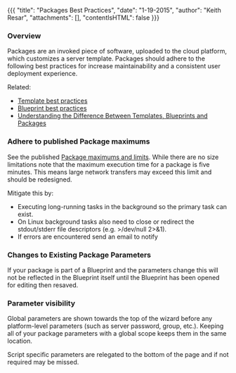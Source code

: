 {{{
  "title": "Packages Best Practices",
  "date": "1-19-2015",
  "author": "Keith Resar",
  "attachments": [],
  "contentIsHTML": false
}}}

### Overview

Packages are an invoked piece of software, uploaded to the cloud platform, which customizes a server template.  Packages should adhere to the following best practices for increase maintainability and a consistent user deployment experience.

Related:

- [Template best practices](templates-best-practices.md)
- [Blueprint best practices](blueprints-best-practices.md)
- [Understanding the Difference Between Templates, Blueprints and Packages](understanding-the-difference-between-templates-blueprints-and-packages.md)

### Adhere to published Package maximums

See the published [Package maximums and limits](blueprint-package-and-template-maximum-limits.md). While there are no size limitations note that the maximum execution time for a package is five minutes.  This means large network transfers may exceed this limit and should be redesigned.

Mitigate this by:

- Executing long-running tasks in the background so the primary task can exist.  
- On Linux background tasks also need to close or redirect the stdout/stderr file descriptors (e.g. >/dev/null 2>&1).  
- If errors are encountered send an email to notify

### Changes to Existing Package Parameters

If your package is part of a Blueprint and the parameters change this will not be reflected in the Blueprint itself until the Blueprint has been opened for editing then resaved.

### Parameter visibility

Global parameters are shown towards the top of the wizard before any platform-level parameters (such as server password, group, etc.).  Keeping all of your package parameters with a global scope keeps them in the same location.

Script specific parameters are relegated to the bottom of the page and if not required may be missed.
